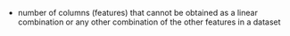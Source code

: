 - number of columns (features) that cannot be obtained as a linear combination or any other combination of the other features in a dataset